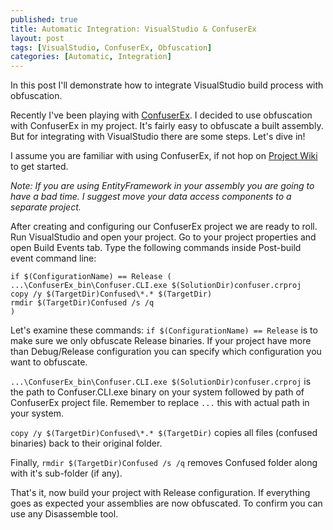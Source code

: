 ```yaml
---
published: true
title: Automatic Integration: VisualStudio & ConfuserEx
layout: post
tags: [VisualStudio, ConfuserEx, Obfuscation]
categories: [Automatic, Integration]
---
```

In this post I'll demonstrate how to integrate VisualStudio build process with obfuscation.

Recently I've been playing with [ConfuserEx](https://yck1509.github.io/ConfuserEx/). I decided to use obfuscation with ConfuserEx in my project. It's fairly easy to obfuscate a built assembly. But for integrating with VisualStudio there are some steps. Let's dive in!

I assume you are familiar with using ConfuserEx, if not hop on [Project Wiki](https://github.com/yck1509/ConfuserEx/wiki) to get started.

_Note: If you are using EntityFramework in your assembly you are going to have a bad time. I suggest move your data access components to a separate project._

After creating and configuring our ConfuserEx project we are ready to roll. Run VisualStudio and open your project. Go to your project properties and open Build Events tab. Type the following commands inside Post-build event command line:
    
    if $(ConfigurationName) == Release (
    ...\ConfuserEx_bin\Confuser.CLI.exe $(SolutionDir)confuser.crproj
    copy /y $(TargetDir)Confused\*.* $(TargetDir)
    rmdir $(TargetDir)Confused /s /q
    )

Let's examine these commands:
`if $(ConfigurationName) == Release` is to make sure we only obfuscate Release binaries. If your project have more than Debug/Release configuration you can specify which configuration you want to obfuscate.

`...\ConfuserEx_bin\Confuser.CLI.exe $(SolutionDir)confuser.crproj` is the path to Confuser.CLI.exe binary on your system followed by path of ConfuserEx project file. Remember to replace `...` this with actual path in your system.

`copy /y $(TargetDir)Confused\*.* $(TargetDir)` copies all files (confused binaries) back to their original folder.

Finally, `rmdir $(TargetDir)Confused /s /q` removes Confused folder along with it's sub-folder (if any).

That's it, now build your project with Release configuration. If everything goes as expected your assemblies are now obfuscated. To confirm you can use any Disassemble tool.
